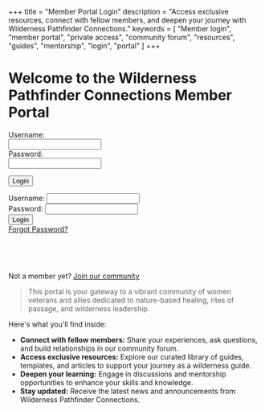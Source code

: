 +++
title = "Member Portal Login"
description = "Access exclusive resources, connect with fellow members, and deepen your journey with Wilderness Pathfinder Connections."
keywords = [
  "Member login",
  "member portal",
  "private access",
  "community forum",
  "resources",
  "guides",
  "mentorship",
  "login",
  "portal"
]
+++
# Welcome to the Wilderness Pathfinder Connections Member Portal

<form action="/login" method="post">
  <div>
    <label for="username">Username:</label><br>
    <input type="text" id="username" name="username" required>
  </div>

  <div>
    <label for="password">Password:</label><br>
    <input type="password" id="password" name="password" required>
  </div>

  <button type="submit">Login</button>
</form>

<form action="/login" method="post">
  <div>
    <label for="username">Username:</label>
    <input type="text" id="username" name="username" required="" />
  </div>
  <div>
    <label for="password">Password:</label>
    <input type="password" id="password" name="password" required="" />
  </div>
  <div>
    <button type="submit">Login</button>
  </div>
  <div>
    <a href="/forgot-password">Forgot Password?</a>
  </div>
</form>

&nbsp;

&nbsp;

Not a member yet? <a href="https://spiffy-spider.cloudvent.net/get_involved/guide_network/" title="Join the Guide Network" target="_blank" rel="noopener">Join our community</a>

> This portal is your gateway to a vibrant community of women veterans and allies dedicated to nature-based healing, rites of passage, and wilderness leadership.

Here's what you'll find inside:

* **Connect with fellow members:** Share your experiences, ask questions, and build relationships in our community forum.
* **Access exclusive resources:** Explore our curated library of guides, templates, and articles to support your journey as a wilderness guide.
* **Deepen your learning:** Engage in discussions and mentorship opportunities to enhance your skills and knowledge.
* **Stay updated:** Receive the latest news and announcements from Wilderness Pathfinder Connections.